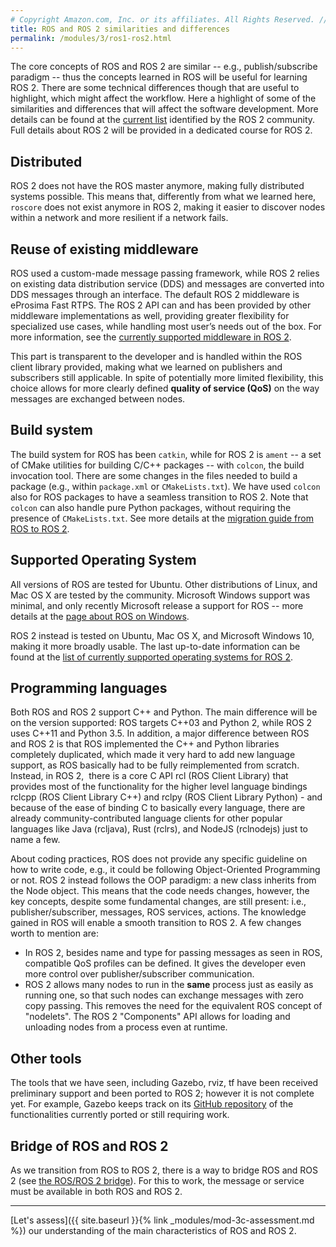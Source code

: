 ```yaml
---
# Copyright Amazon.com, Inc. or its affiliates. All Rights Reserved. // SPDX-License-Identifier: CC-BY-SA-4.0
title: ROS and ROS 2 similarities and differences
permalink: /modules/3/ros1-ros2.html
---
```


The core concepts of ROS and ROS 2 are similar -- e.g., publish/subscribe paradigm -- thus the concepts learned in ROS will be useful for learning ROS 2. There are some technical differences though that are useful to highlight, which might affect the workflow.
Here a highlight of some of the similarities and differences that will affect the software development. More details can be found at the [current list](http://design.ros2.org/articles/changes.html) identified by the ROS 2 community. Full details about ROS 2 will be provided in a dedicated course for ROS 2.

## Distributed 
ROS 2 does not have the ROS master anymore, making fully distributed systems possible. This means that, differently from what we learned here, `roscore` does not exist anymore in ROS 2, making it easier to discover nodes within a network and more resilient if a network fails.

## Reuse of existing middleware
ROS used a custom-made message passing framework, while ROS 2 relies on existing data distribution service (DDS) and messages are converted into DDS messages through an interface. The default ROS 2 middleware is eProsima Fast RTPS. The ROS 2 API can and has been provided by other middleware implementations as well, providing greater flexibility for specialized use cases, while handling most user’s needs out of the box. For more information, see the [currently supported middleware in ROS 2](https://index.ros.org/doc/ros2/Concepts/DDS-and-ROS-middleware-implementations/).

This part is transparent to the developer and is handled within the ROS client library provided, making what we learned on publishers and subscribers still applicable. In spite of potentially more limited flexibility, this choice allows for more clearly defined **quality of service (QoS)** on the way messages are exchanged between nodes.


## Build system
The build system for ROS has been `catkin`, while for ROS 2 is `ament` -- a set of CMake utilities for building C/C++ packages -- with `colcon`, the build invocation tool.
There are some changes in the files needed to build a package (e.g., within `package.xml` or `CMakeLists.txt`). We have used `colcon` also for ROS packages to have a seamless transition to ROS 2. Note that `colcon` can also handle pure Python packages, without requiring the presence of `CMakeLists.txt`. See more details at the [migration guide from ROS to ROS 2](https://index.ros.org/doc/ros2/Contributing/Migration-Guide/). 

## Supported Operating System
All versions of ROS are tested for Ubuntu. Other distributions of Linux, and Mac OS X are tested by the community. Microsoft Windows support was minimal, and only recently Microsoft release a support for ROS -- more details at the [page about ROS on Windows](https://ms-iot.github.io/ROSOnWindows/).

ROS 2 instead is tested on Ubuntu, Mac OS X, and Microsoft Windows 10, making it more broadly usable. The last up-to-date information can be found at the [list of currently supported operating systems for ROS 2](https://ros.org/reps/rep-2000.html).

## Programming languages
Both ROS and ROS 2 support C++ and Python. The main difference will be on the version supported: ROS targets C++03 and Python 2, while ROS 2 uses C++11 and Python 3.5.
In addition, a major difference between ROS and ROS 2 is that ROS implemented the C++ and Python libraries completely duplicated, which made it very hard to add new language support, as ROS basically had to be fully reimplemented from scratch. Instead, in ROS 2,  there is a core C API rcl (ROS Client Library) that provides most of the functionality for the higher level language bindings rclcpp (ROS Client Library C++) and rclpy (ROS Client Library Python) - and because of the ease of binding C to basically every language, there are already community-contributed language clients for other popular languages like Java (rcljava), Rust (rclrs), and NodeJS (rclnodejs) just to name a few.

About coding practices, ROS does not provide any specific guideline on how to write code, e.g., it could be following Object-Oriented Programming or not. 
ROS 2 instead follows the OOP paradigm: a new class inherits from the Node object. This means that the code needs changes, however, the key concepts, despite some fundamental changes, are still present: i.e., publisher/subscriber, messages, ROS services, actions. The knowledge gained in ROS will enable a smooth transition to ROS 2.
A few changes worth to mention are:
- In ROS 2, besides name and type for passing messages as seen in ROS, compatible QoS profiles can be defined. It gives the developer even more control over publisher/subscriber communication. 
- ROS 2 allows many nodes to run in the **same** process just as easily as running one, so that such nodes can exchange messages with zero copy passing. This removes the need for the equivalent ROS concept of "nodelets". The ROS 2 "Components" API allows for loading and unloading nodes from a process even at runtime.


## Other tools

The tools that we have seen, including Gazebo, rviz, tf have been received preliminary support and been ported to ROS 2; however it is not complete yet. For example, Gazebo keeps track on its [GitHub repository](https://github.com/ros-simulation/gazebo_ros_pkgs/issues/512) of the functionalities currently ported or still requiring work. 

## Bridge of ROS and ROS 2

As we transition from ROS to ROS 2, there is a way to bridge ROS and ROS 2 (see [the ROS/ROS 2 bridge](https://index.ros.org/p/ros1_bridge/github-ros2-ros1_bridge/)). For this to work, the message or service must be available in both ROS and ROS 2.

-------
[Let's assess]({{ site.baseurl }}{% link _modules/mod-3c-assessment.md %}) our understanding of the main characteristics of ROS and ROS 2.
